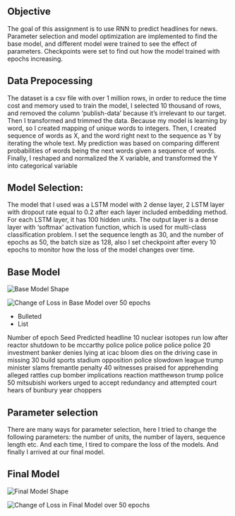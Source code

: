 ## Objective

The goal of this assignment is to use RNN to predict headlines for news. Parameter selection and model optimization are implemented to find the base model, and different model were trained to see the effect of parameters. Checkpoints were set to find out how the model trained with epochs increasing.


## Data Prepocessing

The dataset is a csv file with over 1 million rows, in order to reduce the time cost and memory used to train the model, I selected 10 thousand of rows, and removed the column ‘publish-data’ because it’s irrelevant to our target. 
Then I transformed and trimmed the data. Because my model is learning by word, so I created mapping of unique words to integers. Then, I created sequence of words as X, and the word right next to the sequence as Y by iterating the whole text. My prediction was based on comparing different probabilities of words being the next words given a sequence of words.
Finally, I reshaped and normalized the X variable, and transformed the Y into categorical variable

## Model Selection:
The model that I used was a LSTM model with 2 dense layer, 2 LSTM layer with dropout rate equal to 0.2 after each layer included embedding method.
For each LSTM layer, it has 100 hidden units. The output layer is a dense layer with ‘softmax’ activation function, which is used for multi-class classification problem. I set the sequence length as 30, and the number of epochs as 50, the batch size as 128, also I set checkpoint after every 10 epochs to monitor how the loss of the model changes over time. 

## Base Model

![Base Model Shape](images/basemodelshape)


![Change of Loss in Base Model over 50 epochs](images/basemodelloss)

- Bulleted
- List

Number of epoch	Seed	Predicted headline
10	 nuclear isotopes run low after reactor shutdown	to be mccarthy police police police police police
20	investment banker denies lying at icac	bloom dies on the driving case in missing
30	build sports stadium opposition	police slowdown league trump minister slams fremantle penalty
40	witnesses praised for apprehending alleged	rattles cup bomber implications reaction matthewson trump police
50	mitsubishi workers urged to accept redundancy	and attempted court hears of bunbury year choppers

## Parameter selection

There are many ways for parameter selection, here I tried to change the following parameters: the number of units, the number of layers, sequence length etc. And each time, I tired to compare the loss of the models. And finally I arrived at our final model.

## Final Model

![Final Model Shape](images/finalmodelshape)

![Change of Loss in Final Model over 50 epochs](images/finalmodelloss)
